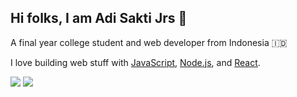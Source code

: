 ## Hi folks, I am Adi Sakti Jrs 👋

A final year college student and web developer from Indonesia 🇮🇩

I love building web stuff with [JavaScript](https://developer.mozilla.org/en-US/docs/Web/JavaScript), [Node.js](http://nodejs.org/), and [React](https://reactjs.org/).

![](https://img.shields.io/badge/-Node.js-gray?style=for-the-badge&labelColor=339933&logo=Node-dot-js&logoColor=white)
![](https://img.shields.io/badge/-React-gray?style=for-the-badge&labelColor=61DAFB&logo=react&logoColor=white)

